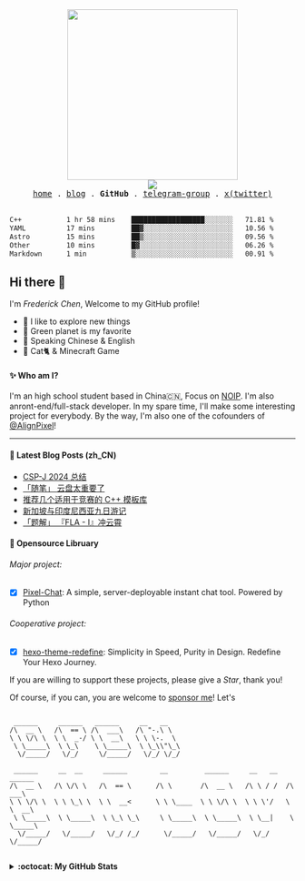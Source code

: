 <div align="center">
  <a href="https://status.setbun.com/">
    <img src="https://cdn.jsdelivr.net/gh/FrederickBun/upyun-rhimgcdn@img/upload/SetBun-Logo-Candy%402x%5BWebkit%5D-20240917-1726544923725-c72c1234b6f6dd52.svg" width="300px" />
    <br>
    <img src="https://profile-counter.glitch.me/FrederickAsYou/count.svg"/>
  </a>
  <br />
  <samp>
    <a href="https://www.setbun.com">home</a> .
    <a href="https://blog.setbun.com">blog</a> .
    <b>GitHub</b> .
    <a href="https://t.me/setbungroup">telegram-group</a> .
    <a href="https://twitter.com/FrederickAsYou">x(twitter)</a>
  </samp>
</div>

<br>

<!--START_SECTION:waka-->

```txt
C++           1 hr 58 mins    ██████████████████░░░░░░░   71.81 %
YAML          17 mins         ██▓░░░░░░░░░░░░░░░░░░░░░░   10.56 %
Astro         15 mins         ██▒░░░░░░░░░░░░░░░░░░░░░░   09.56 %
Other         10 mins         █▓░░░░░░░░░░░░░░░░░░░░░░░   06.26 %
Markdown      1 min           ▒░░░░░░░░░░░░░░░░░░░░░░░░   00.91 %
```

<!--END_SECTION:waka-->

## Hi there :wave:

I'm *Frederick Chen*, Welcome to my GitHub profile!

- :telescope: I like to explore new things
- :seedling: Green planet is my favorite
- :speech_balloon: Speaking Chinese & English
- :sparkling_heart: Cat:cat2: & Minecraft Game

#### :sparkles: Who am I?

I'm an high school student based in China🇨🇳, Focus on [NOIP](https://zh.wikipedia.org/wiki/%E5%85%A8%E5%9B%BD%E9%9D%92%E5%B0%91%E5%B9%B4%E4%BF%A1%E6%81%AF%E5%AD%A6%E5%A5%A5%E6%9E%97%E5%8C%B9%E5%85%8B%E8%81%94%E8%B5%9B). I'm also anront-end/full-stack developer. In my spare time, I'll make some interesting project for everybody. By the way, I'm also one of the cofounders of [@AlignPixel](https://github.com/AlignPixel)!

---

#### :book: Latest Blog Posts (zh_CN)

<!-- BLOG-POST-LIST:START -->
- [CSP-J 2024 总结](https://blog.setbun.com/p/20240921.html)
- [「随笔」 云盘太重要了](https://blog.setbun.com/p/20240828.html)
- [推荐几个适用于竞赛的 C++ 模板库](https://blog.setbun.com/p/20240820.html)
- [新加坡与印度尼西亚九日游记](https://blog.setbun.com/p/20240819.html)
- [「题解」 『FLA - I』冲云霄](https://blog.setbun.com/p/20240803.html)
<!-- BLOG-POST-LIST:END -->

#### :hammer: Opensource Libruary

###### Major project: 

 - [x] [Pixel-Chat](https://github.com/alignpixel/pixel-chat-app): A simple, server-deployable instant chat tool. Powered by Python

###### Cooperative project: 

 - [x] [hexo-theme-redefine](https://github.com/EvanNotFound/hexo-theme-redefine): Simplicity in Speed, Purity in Design. Redefine Your Hexo Journey.

If you are willing to support these projects, please give a *Star*, thank you!

Of course, if you can, you are welcome to [sponsor me](DONATE.md)! Let's

```

 ______     ______   ______     __   __                                        
/\  __ \   /\  == \ /\  ___\   /\ "-.\ \                                       
\ \ \/\ \  \ \  _-/ \ \  __\   \ \ \-.  \                                      
 \ \_____\  \ \_\    \ \_____\  \ \_\\"\_\                                     
  \/_____/   \/_/     \/_____/   \/_/ \/_/                                     
                                                                               
 ______     __  __     ______        __         ______     __   __   ______    
/\  __ \   /\ \/\ \   /\  == \      /\ \       /\  __ \   /\ \ / /  /\  ___\   
\ \ \/\ \  \ \ \_\ \  \ \  __<      \ \ \____  \ \ \/\ \  \ \ \'/   \ \  __\   
 \ \_____\  \ \_____\  \ \_\ \_\     \ \_____\  \ \_____\  \ \__|    \ \_____\ 
  \/_____/   \/_____/   \/_/ /_/      \/_____/   \/_____/   \/_/      \/_____/ 
                                                                               

```

<details>
  <summary><b>:octocat: My GitHub Stats</b></summary>
  <div align="center">
    <picture>
      <source media="(prefers-color-scheme: dark)" srcset="https://github-readme-stats.vercel.app/api?username=FrederickBun&layout=compact&theme=gruvbox&hide_border=true&locale=cn&show_icons=true" />
      <source media="(prefers-color-scheme: light)" srcset="https://github-readme-stats.vercel.app/api?username=FrederickBun&layout=compact&hide_border=true&locale=cn&show_icons=true&theme=flag-india" />
      <img alt="Pages Image" src="https://github-readme-stats.vercel.app/api?username=FrederickBun&layout=compact&hide_border=true&locale=cn&show_icons=true&theme=flag-india" width="312px"/>
    </picture>
    <picture>
      <source media="(prefers-color-scheme: dark)" srcset="https://github-readme-stats.vercel.app/api/top-langs/?username=FrederickBun&layout=compact&theme=gruvbox&hide_border=true&locale=cn" />
      <source media="(prefers-color-scheme: light)" srcset="https://github-readme-stats.vercel.app/api/top-langs/?username=FrederickBun&layout=compact&hide_border=true&locale=cn&theme=flag-india" />
      <img alt="Pages Image" src="https://github-readme-stats.vercel.app/api/top-langs/?username=FrederickBun&layout=compact&hide_border=true&locale=cn&theme=flag-india" width="237px"/>
    </picture>
    <br>
    <br>
    <picture>
      <source media="(prefers-color-scheme: dark)" srcset="https://github-profile-trophy.vercel.app/?username=FrederickBun&column=6&margin-w=15&margin-h=15&theme=kimbie_dark&no-frame=true&column=4" />
      <source media="(prefers-color-scheme: light)" srcset="https://github-profile-trophy.vercel.app/?username=FrederickBun&column=6&margin-w=15&margin-h=15&no-frame=true&column=4" />
      <img alt="Pages Image" src="https://github-profile-trophy.vercel.app/?username=FrederickBun&column=6&margin-w=15&margin-h=15&no-frame=true&&column=4" />
    </picture>
  </div>
</details>
